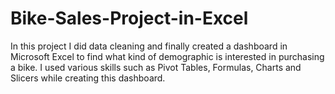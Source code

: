 # Bike-Sales-Project-in-Excel
In this project I did data cleaning and finally created a dashboard in Microsoft Excel to find what kind of demographic is interested in purchasing a bike.
I used various skills such as Pivot Tables, Formulas, Charts and Slicers while creating this dashboard.
